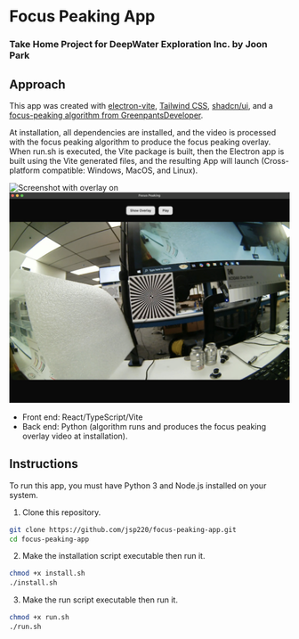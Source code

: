 # Focus Peaking App

### Take Home Project for DeepWater Exploration Inc. by Joon Park

## Approach

This app was created with [electron-vite](https://electron-vite.org/), [Tailwind CSS](https://tailwindcss.com/), [shadcn/ui](https://ui.shadcn.com/), and a [focus-peaking algorithm from GreenpantsDeveloper](https://github.com/GreenpantsDeveloper/focus-peaking).

At installation, all dependencies are installed, and the video is processed with the focus peaking algorithm to produce the focus peaking overlay. When run.sh is executed, the Vite package is built, then the Electron app is built using the Vite generated files, and the resulting App will launch (Cross-platform compatible: Windows, MacOS, and Linux).

![Screenshot with overlay on](assets/1.png)
![Screenshot with overlay off](assets/2.png)

-   Front end: React/TypeScript/Vite
-   Back end: Python (algorithm runs and produces the focus peaking overlay video at installation).

## Instructions

To run this app, you must have Python 3 and Node.js installed on your system.

1. Clone this repository.

```bash
git clone https://github.com/jsp220/focus-peaking-app.git
cd focus-peaking-app
```

2. Make the installation script executable then run it.

```bash
chmod +x install.sh
./install.sh
```

3. Make the run script executable then run it.

```bash
chmod +x run.sh
./run.sh
```
